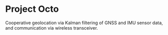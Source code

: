 Project Octo
====

Cooperative geolocation via Kalman filtering of GNSS and IMU sensor data, and communication via wireless transceiver.
